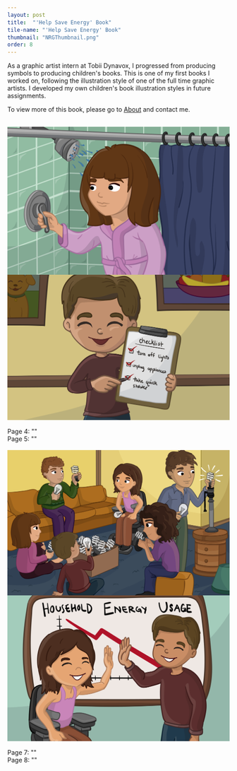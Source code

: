 ```yaml
---
layout: post
title:  "'Help Save Energy' Book"
tile-name: "'Help Save Energy' Book"
thumbnail: "NRGThumbnail.png"
order: 8
---
```


As a graphic artist intern at Tobii Dynavox, I progressed from producing symbols to producing children's books. This is one of my first books I worked on, following the illustration style of one of the full time graphic artists. I developed my own children's book illustration styles in future assignments.

To view more of this book, please go to <a href="http://dianaconnolly.me/about.html">About</a> and contact me.

<br>

<div class="row">

  <div class="small-12 medium-6 large-6 columns">
    <img src="/img/nrg/NRG5.png" alt="Hero Image">
  </div>

  <div class="small-12 medium-6 large-6 columns">
    <img src="/img/nrg/NRG6.png" alt="Hero Image">
  </div>
  
</div>

<br>

<div class="row">

  <div class="small-12 medium-6 large-6 columns">
    Page 4: ""
  </div>

  <div class="small-12 medium-6 large-6 columns">
    Page 5: ""
  </div>
  
</div>

<br>

<div class="row">

  <div class="small-12 medium-6 large-6 columns">
    <img src="/img/nrg/NRG9.png" alt="Hero Image">
  </div>
  
  <div class="small-12 medium-6 large-6 columns">
    <img src="/img/nrg/NRG8.png" alt="Hero Image">
  </div>
  
</div>

  <br>

<div class="row">

  <div class="small-12 medium-6 large-6 columns">
    Page 7: ""
  </div>

  <div class="small-12 medium-6 large-6 columns">
    Page 8: ""
  </div>
  
</div>


<br>

